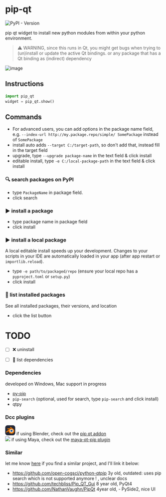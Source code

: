 # pip-qt
![PyPI - Version](https://img.shields.io/pypi/v/pip-qt)

pip qt widget to install new python modules from within your python environment.  

> ⚠️ WARNING, since this runs in Qt, you might get bugs when trying to (un)install or update the active Qt bindings.
> or any package that has a Qt binding as (indirect) dependency

![image](https://github.com/hannesdelbeke/pip-qt/assets/3758308/272b56de-ada0-45f3-a813-75db8a749688)


## Instructions

```python
import pip_qt
widget = pip_qt.show()
```

## Commands
- For advanced users, you can add options in the package name field, e.g. `--index-url http://my.package.repo/simple/ SomePackage` instead of `SomePackage`
- install auto adds `--target C:/target-path`, so don't add that, instead fill in the target field
- upgrade, type `--upgrade package-name` in the text field & click install
- editable install, type `-e C:/local-package-path` in the text field & click install

### 🔍 search packages on PyPI
- type `PackageName` in package field.
- click search

### ▶️ install a package
- type package name in package field
- click install

### ▶️ install a local package 
A local editable install speeds up your development.
Changes to your scripts in your IDE are automatically loaded in your app (after app restart or `importlib.reload`).
- type `-e path/to/packaged/repo` (ensure your local repo has a `pyproject.toml` or `setup.py`)
- click install

### 📃 list installed packages
See all installed packages, their versions, and location
- click the list button

# TODO
- [ ] ❌ uninstall
- [ ] 📃 list dependencies


### Dependencies
developed on Windows, Mac support in progress
- [py-pip](https://github.com/hannesdelbeke/py-pip)
- `pip-search` (optional, used for search, type `pip-search` and click install)
- qtpy


### Dcc plugins
<img src="https://raw.githubusercontent.com/tandpfun/skill-icons/59059d9d1a2c092696dc66e00931cc1181a4ce1f/icons/Blender-Dark.svg" width="32" style="max-width: 100%;"> if using Blender, check out the [pip qt addon](https://github.com/hannesdelbeke/pip-qt-addon)  
<img src="https://raw.githubusercontent.com/hannesdelbeke/gamedev-emojis/main/tools/emoji-maya.png" width="32" style="max-width: 100%;"> if using Maya, check out the [maya-qt-pip plugin](https://github.com/hannesdelbeke/maya-qt-pip)  


### Similar
let me know [here](https://github.com/hannesdelbeke/pip-qt/issues/new) if you find a similar project, and I'll link it below:
- https://github.com/open-cogsci/python-qtpip 3y old, outdated: uses pip search which is not supported anymore ! , unclear docs
- https://github.com/techbliss/Pip_QT_Gui 8 year old, PyQt4
- https://github.com/NathanVaughn/PipQt 4year old, - PySide2, nice UI
